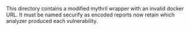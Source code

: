 This directory contains a modified mythril wrapper with an invalid docker URL.
It must be named securify as encoded reports
now retain which analyzer produced each vulnerability. 
